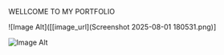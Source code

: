 WELLCOME TO MY PORTFOLIO
 
 ![Image Alt]([[image_url](Screenshot 2025-08-01 180531.png)]
 
 
  ![Image Alt]([image_url](https://github.com/YellapuAbhishek/MYPORTFOLIO/blob/dfea4f6f0b967e6c7a00fcb4fc37105c8c7da3cc/Screenshot%202025-08-01%20180556.png))

